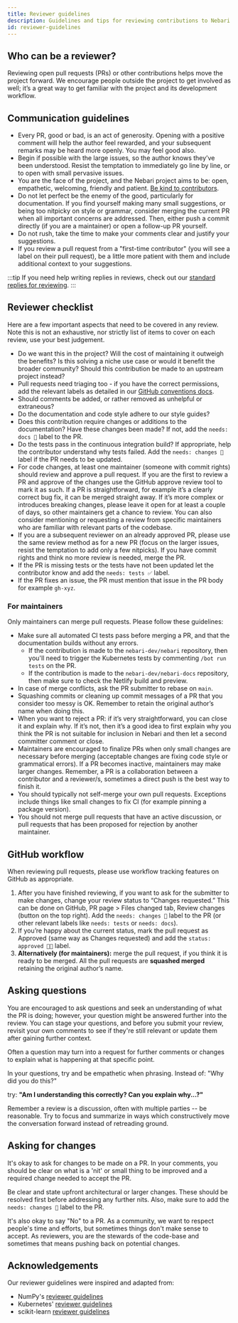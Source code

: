 ```yaml
---
title: Reviewer guidelines
description: Guidelines and tips for reviewing contributions to Nebari
id: reviewer-guidelines
---
```


## Who can be a reviewer?

Reviewing open pull requests (PRs) or other contributions helps move the project forward.
We encourage people outside the project to get involved as well; it’s a great way to get familiar with the project and
its development workflow.

## Communication guidelines

- Every PR, good or bad, is an act of generosity. Opening with a positive comment will help the author feel rewarded,
  and your subsequent remarks may be heard more openly. You may feel good also.
- Begin if possible with the large issues, so the author knows they’ve been understood.
  Resist the temptation to immediately go line by line, or to open with small pervasive issues.
- You are the face of the project, and the Nebari project aims to be: open, empathetic, welcoming, friendly and patient.
  [Be kind to contributors](https://youtu.be/tzFWz5fiVKU?t=49m30s).
- Do not let perfect be the enemy of the good, particularly for documentation. If you find yourself making many small suggestions,
  or being too nitpicky on style or grammar, consider merging the current PR when all important concerns are addressed.
  Then, either push a commit directly (if you are a maintainer) or open a follow-up PR yourself.
- Do not rush, take the time to make your comments clear and justify your suggestions.
- If you review a pull request from a "first-time contributor" (you will see a label on their pull request), be a little more patient with them and include additional context to your suggestions.

:::tip
If you need help writing replies in reviews, check out our [standard replies for reviewing][saved-replies].
:::

## Reviewer checklist

Here are a few important aspects that need to be covered in any review.
Note this is not an exhaustive, nor strictly list of items to cover on each review, use your best judgement.

- Do we want this in the project? Will the cost of maintaining it outweigh the benefits?
  Is this solving a niche use case or would it benefit the broader community? Should this contribution be made to an upstream project instead?
- Pull requests need triaging too - if you have the correct permissions,
  add the relevant labels as detailed in our [GitHub conventions docs][github-conventions].
- Should comments be added, or rather removed as unhelpful or extraneous?
- Do the documentation and code style adhere to our style guides?
- Does this contribution require changes or additions to the documentation? Have these changes been made? If not,
  add the `needs: docs 📖` label to the PR.
- Do the tests pass in the continuous integration build? If appropriate, help the contributor understand why tests failed.
  Add the `needs: changes 🧱` label if the PR needs to be updated.
- For code changes, at least one maintainer (someone with commit rights) should review and approve a pull request.
  If you are the first to review a PR and approve of the changes use the GitHub approve review tool to mark it as such.
  If a PR is straightforward, for example it’s a clearly correct bug fix, it can be merged straight away.
  If it’s more complex or introduces breaking changes, please leave it open for at least a couple of days, so other maintainers get a chance to review.
  You can also consider mentioning or requesting a review from specific maintainers who are familiar with relevant parts of the codebase.
- If you are a subsequent reviewer on an already approved PR, please use the same review method as for a new PR
  (focus on the larger issues, resist the temptation to add only a few nitpicks).
  If you have commit rights and think no more review is needed, merge the PR.
- If the PR is missing tests or the tests have not been updated let the contributor know and add the `needs: tests ✅` label.
- If the PR fixes an issue, the PR must mention that issue in the PR body for example `gh-xyz`.

### For maintainers

Only maintainers can merge pull requests. Please follow these guidelines:

- Make sure all automated CI tests pass before merging a PR, and that the documentation builds without any errors.
  - If the contribution is made to the `nebari-dev/nebari` repository, then you'll need to trigger the Kubernetes tests
    by commenting `/bot run tests` on the PR.
  - If the contribution is made to the `nebari-dev/nebari-docs` repository, then make sure to check the Netlify build and preview.
- In case of merge conflicts, ask the PR submitter to rebase on `main`.
- Squashing commits or cleaning up commit messages of a PR that you consider too messy is OK.
  Remember to retain the original author’s name when doing this.
- When you want to reject a PR: if it’s very straightforward, you can close it and explain why. If it’s not,
  then it’s a good idea to first explain why you think the PR is not suitable for inclusion in Nebari and then let a second committer comment or close.
- Maintainers are encouraged to finalize PRs when only small changes are necessary before merging
  (acceptable changes are fixing code style or grammatical errors). If a PR becomes inactive, maintainers may make larger changes.
  Remember, a PR is a collaboration between a contributor and a reviewer/s, sometimes a direct push is the best way to finish it.
- You should typically not self-merge your own pull requests. Exceptions include things like small changes to fix CI
  (for example pinning a package version).
- You should not merge pull requests that have an active discussion, or pull requests that has been proposed for rejection
  by another maintainer.

## GitHub workflow

When reviewing pull requests, please use workflow tracking features on GitHub as appropriate.

1. After you have finished reviewing, if you want to ask for the submitter to make changes,
   change your review status to “Changes requested.” This can be done on GitHub, PR page > Files changed tab, Review changes (button on the top right).
   Add the `needs: changes 🧱` label to the PR (or other relevant labels like `needs: tests` or `needs: docs`).
2. If you’re happy about the current status, mark the pull request as Approved (same way as Changes requested) and add the `status: approved 💪🏾` label.
3. **Alternatively (for maintainers):** merge the pull request, if you think it is ready to be merged.
   All the pull requests are **squashed merged** retaining the original author’s name.

## Asking questions

You are encouraged to ask questions and seek an understanding of what the PR is doing; however, your question might be answered further into the review.
You can stage your questions, and before you submit your review, revisit your own comments to see if they're still relevant or update them after gaining further context.

Often a question may turn into a request for further comments or changes to explain what is happening at that specific point.

In your questions, try and be empathetic when phrasing. Instead of: "Why did you do this?"

try: **"Am I understanding this correctly? Can you explain why...?"**

Remember a review is a discussion, often with multiple parties -- be reasonable.
Try to focus and summarize in ways which constructively move the conversation forward instead of retreading ground.

## Asking for changes

It's okay to ask for changes to be made on a PR.
In your comments, you should be clear on what is a 'nit' or small thing to be improved and a required change needed to accept the PR.

Be clear and state upfront architectural or larger changes. These should be resolved first before addressing any further nits.
Also, make sure to add the `needs: changes 🧱` label to the PR.

It's also okay to say "No" to a PR. As a community, we want to respect people's time and efforts,
but sometimes things don't make sense to accept.
As reviewers, you are the stewards of the code-base and sometimes that means pushing back on potential changes.

## Acknowledgements

Our reviewer guidelines were inspired and adapted from:

- NumPy's [reviewer guidelines](https://numpy.org/devdocs/dev/reviewer_guidelines.html)
- Kubernetes' [reviewer guidelines](https://github.com/kubernetes/community/blob/master/contributors/guide/review-guidelines.md)
- scikit-learn [reviewer guidelines](https://scikit-learn.org/stable/developers/contributing.html#code-review-guidelines)

<!-- Internal links -->

[saved-replies]: ./saved-replies.md
[github-conventions]: community/maintainers/github-conventions.md
